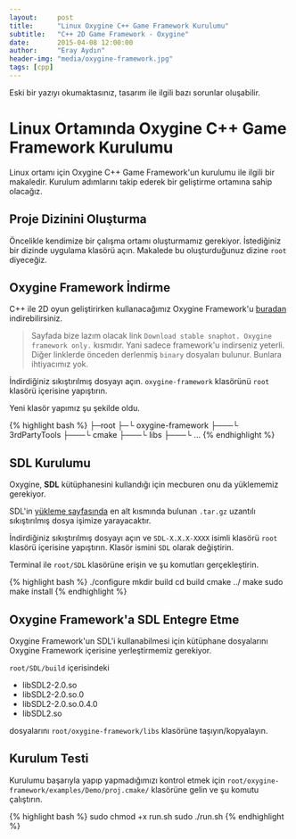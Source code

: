 ```yaml
---
layout:     post
title:      "Linux Oxygine C++ Game Framework Kurulumu"
subtitle:   "C++ 2D Game Framework - Oxygine"
date:       2015-04-08 12:00:00
author:     "Eray Aydın"
header-img: "media/oxygine-framework.jpg"
tags: [cpp]
---
```


<div class="alert alert-warning">
	Eski bir yazıyı okumaktasınız, tasarım ile ilgili bazı sorunlar oluşabilir.
</div>

Linux Ortamında Oxygine C++ Game Framework Kurulumu
================================================

Linux ortamı için Oxygine C++ Game Framework'un kurulumu ile ilgili bir makaledir. Kurulum adımlarını takip ederek bir geliştirme ortamına 
sahip olacağız.

## Proje Dizinini Oluşturma

Öncelikle kendimize bir çalışma ortamı oluşturmamız gerekiyor. İstediğiniz bir dizinde uygulama klasörü açın. Makalede bu oluşturduğunuz dizine 
`root` diyeceğiz.

## Oxygine Framework İndirme

C++ ile 2D oyun geliştirirken kullanacağımız Oxygine Framework'u [buradan](http://oxygine.org/download.php) indirebilirsiniz.

> Sayfada bize lazım olacak link `Download stable snaphot. Oxygine framework only.` kısmıdır. Yani sadece framework'u indirseniz yeterli. Diğer 
linklerde önceden derlenmiş `binary` dosyaları bulunur. Bunlara ihtiyacımız yok.

İndirdiğiniz sıkıştırılmış dosyayı açın. `oxygine-framework` klasörünü `root` klasörü içerisine yapıştırın.

Yeni klasör yapımız şu şekilde oldu.

{% highlight bash %}
├─root
├─└ oxygine-framework
├───└ 3rdPartyTools
├───└ cmake
├───└ libs
├───└ ...
{% endhighlight %}

## SDL Kurulumu

Oxygine, **SDL** kütüphanesini kullandığı için mecburen onu da yüklememiz gerekiyor.

SDL'in [yükleme sayfasında](http://libsdl.org/hg.php) en alt kısmında bulunan `.tar.gz` uzantılı sıkıştırılmış dosya işimize yarayacaktır.

İndirdiğiniz sıkıştırılmış dosyayı açın ve `SDL-X.X.X-XXXX` isimli klasörü `root` klasörü içerisine yapıştırın. Klasör ismini `SDL` olarak 
değiştirin.

Terminal ile `root/SDL` klasörüne erişin ve şu komutları gerçekleştirin.

{% highlight bash %}
./configure
mkdir build
cd build
cmake ../
make
sudo make install
{% endhighlight %}

## Oxygine Framework'a SDL Entegre Etme

Oxygine Framework'un SDL'i kullanabilmesi için kütüphane dosyalarını Oxygine Framework içerisine yerleştirmemiz gerekiyor. 

`root/SDL/build` içerisindeki 

- libSDL2-2.0.so
- libSDL2-2.0.so.0
- libSDL2-2.0.so.0.4.0
- libSDL2.so

dosyalarını `root/oxygine-framework/libs` klasörüne taşıyın/kopyalayın.


## Kurulum Testi

Kurulumu başarıyla yapıp yapmadığımızı kontrol etmek için `root/oxygine-framework/examples/Demo/proj.cmake/` klasörüne gelin ve şu komutu 
çalıştırın.

{% highlight bash %}
sudo chmod +x run.sh
sudo ./run.sh
{% endhighlight %}
